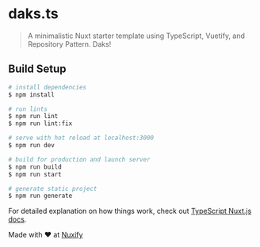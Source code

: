 # daks.ts

> A minimalistic Nuxt starter template using TypeScript, Vuetify, and Repository Pattern. Daks!

## Build Setup

```bash
# install dependencies
$ npm install

# run lints
$ npm run lint
$ npm run lint:fix

# serve with hot reload at localhost:3000
$ npm run dev

# build for production and launch server
$ npm run build
$ npm run start

# generate static project
$ npm run generate
```

For detailed explanation on how things work, check out [TypeScript Nuxt.js docs](https://typescript.nuxtjs.org/).

Made with ❤️ at [Nuxify](https://nuxify.tech)
